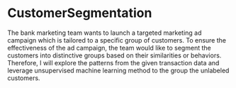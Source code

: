 # CustomerSegmentation
The bank marketing team wants to launch a targeted marketing ad campaign which is tailored  to a specific group of customers.  To ensure the effectiveness of the ad campaign, the team would like to segment the customers into distinctive groups based on their similarities or behaviors. Therefore, I will explore the patterns from the given transaction data and leverage unsupervised machine learning method to the group the unlabeled customers.
